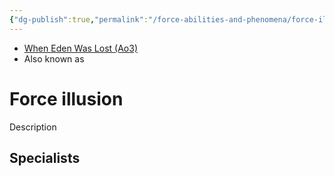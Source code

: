 ```yaml
---
{"dg-publish":true,"permalink":"/force-abilities-and-phenomena/force-illusion/","tags":["light dark universal","offense defense utility","control sense alter","forcepower"]}
---
```


- [When Eden Was Lost (Ao3)](https://archiveofourown.org/works/19334440/chapters/45992584)
- Also known as 
# Force illusion
Description

**Specialists**
- 